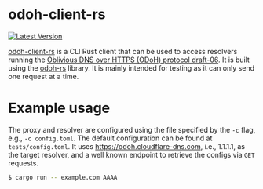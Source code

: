 # odoh-client-rs

[![Latest Version]][crates.io]

[Latest Version]: https://img.shields.io/crates/v/odoh-client-rs.svg
[crates.io]: https://crates.io/crates/odoh-client-rs

[odoh-client-rs] is a CLI Rust client that can be used to access resolvers running the [Oblivious DNS over HTTPS (ODoH) protocol draft-06]. It is built using the [odoh-rs] library. It is mainly intended for testing as it can only send one request at a time. 

[odoh-client-rs]: https://github.com/cloudflare/odoh-client-rs/
[Oblivious DNS over HTTPS (ODoH) protocol draft-06]: https://tools.ietf.org/html/draft-pauly-dprive-oblivious-doh-06
[odoh-rs]: https://github.com/cloudflare/odoh-rs/

# Example usage

The proxy and resolver are configured using the file specified by the `-c` flag, e.g., `-c config.toml`. The default configuration can be found at `tests/config.toml`. It uses https://odoh.cloudflare-dns.com, i.e., 1.1.1.1, as the target resolver, and a well known endpoint to retrieve the configs via `GET` requests.

```bash
$ cargo run -- example.com AAAA
```